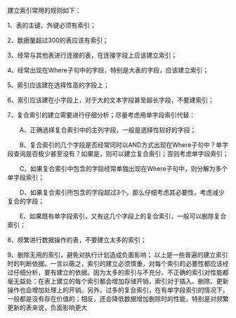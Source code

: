 建立索引常用的规则如下：

1、表的主键、外键必须有索引；

2、数据量超过300的表应该有索引；

3、经常与其他表进行连接的表，在连接字段上应该建立索引；

4、经常出现在Where子句中的字段，特别是大表的字段，应该建立索引；

5、索引应该建在选择性高的字段上；

6、索引应该建在小字段上，对于大的文本字段甚至超长字段，不要建索引；

7、复合索引的建立需要进行仔细分析；尽量考虑用单字段索引代替：

　　A、正确选择复合索引中的主列字段，一般是选择性较好的字段；

　　B、复合索引的几个字段是否经常同时以AND方式出现在Where子句中？单字段查询是否极少甚至没有？如果是，则可以建立复合索引；否则考虑单字段索引；

　　C、如果复合索引中包含的字段经常单独出现在Where子句中，则分解为多个单字段索引；

　　D、如果复合索引所包含的字段超过3个，那么仔细考虑其必要性，考虑减少复合的字段；

　　E、如果既有单字段索引，又有这几个字段上的复合索引，一般可以删除复合索引；
  
8、频繁进行数据操作的表，不要建立太多的索引；

9、删除无用的索引，避免对执行计划造成负面影响； 以上是一些普遍的建立索引时的判断依据。一言以蔽之，索引的建立必须慎重，对每个索引的必要性都应该经过仔细分析，要有建立的依据。因为太多的索引与不充分、不正确的索引对性能都毫无益处：在表上建立的每个索引都会增加存储开销，索引对于插入、删除、更新操作也会增加处理上的开销。另外，过多的复合索引，在有单字段索引的情况下，一般都是没有存在价值的；相反，还会降低数据增加删除时的性能，特别是对频繁更新的表来说，负面影响更大
